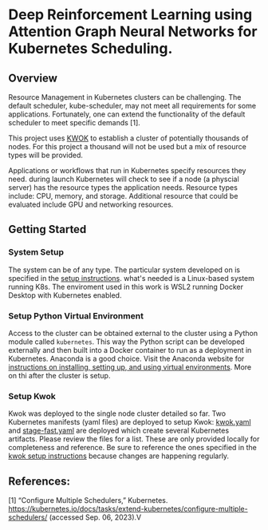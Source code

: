 # Deep Reinforcement Learning using Attention Graph Neural Networks for Kubernetes Scheduling.

## Overview

Resource Management in Kubernetes clusters can be challenging. The default scheduler, kube-scheduler, may not meet all requirements for some applications. Fortunately, one can extend the functionality of the default scheduler to meet specific demands [1].  

This project uses [KWOK](https://kwok.sigs.k8s.io/) to establish a cluster of potentially thousands of nodes.  For this project a thousand will not be used but a mix of resource types will be provided.  

Applications or workflows that run in Kubernetes specify resources they need. during launch Kubernetes will check to see if a node (a physcial server) has the resource types the application needs.  Resource types include: CPU, memory, and storage. Additional resource that could be evaluated include GPU and networking resources.

## Getting Started

### System Setup

The system can be of any type. The particular system developed on is specified in the [setup instructions](docs/Setup_dev_env.md). what's needed is a Linux-based system running K8s.  The enviroment used in this work is WSL2 running Docker Desktop with Kubernetes enabled.

### Setup Python Virtual Environment

Access to the cluster can be obtained external to the cluster using a Python module called `kubernetes`. This way the Python script can be developed externally and then built into a Docker container to run as a deployment in Kubernetes. Anaconda is a good choice. Visit the Anaconda website for [instructions on installing, setting up, and using virtual environments](https://docs.anaconda.com/free/anaconda/install/index.html). More on thi after the cluster is setup.

### Setup Kwok

Kwok was deployed to the single node cluster detailed so far. Two Kubernetes manifests (yaml files) are deployed to setup Kwok: [kwok.yaml](./kwok_yaml/kwok.yaml) and [stage-fast.yaml](./kwok_yaml/stage-fast.yaml) are deployed which create several Kubernetes artifacts. Please review the files for a list. These are only provided locally for completeness and reference. Be sure to reference the ones specified in the [kwok setup instructions](https://kwok.sigs.k8s.io/docs/user/kwok-in-cluster/) because changes are happening regularly.

## References:
[1] “Configure Multiple Schedulers,” Kubernetes. https://kubernetes.io/docs/tasks/extend-kubernetes/configure-multiple-schedulers/ (accessed Sep. 06, 2023).V